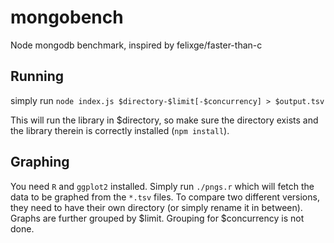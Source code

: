 # mongobench

Node mongodb benchmark, inspired by felixge/faster-than-c

## Running

simply run `node index.js $directory-$limit[-$concurrency] > $output.tsv`

This will run the library in $directory, so make sure the directory exists and the library therein is correctly installed (`npm install`).

## Graphing

You need `R` and `ggplot2` installed. Simply run `./pngs.r` which will fetch the data to be graphed from the `*.tsv` files.
To compare two different versions, they need to have their own directory (or simply rename it in between).
Graphs are further grouped by $limit. Grouping for $concurrency is not done.
